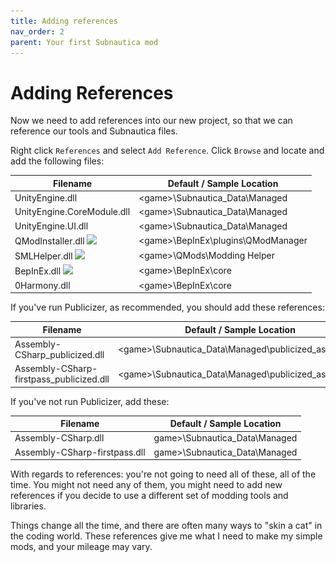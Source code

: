 ```yaml
---
title: Adding references
nav_order: 2
parent: Your first Subnautica mod
---
```




# Adding References

Now we need to add references into our new project, so that we can reference our tools and Subnautica files.

Right click `References` and select `Add Reference`. Click `Browse` and locate and add the following files:

| Filename                                               | Default / Sample Location              |
| ------------------------------------------------------ | -------------------------------------- |
| UnityEngine.dll                                        | \<game>\\Subnautica_Data\\Managed      |
| UnityEngine.CoreModule.dll                             | \<game>\\Subnautica_Data\\Managed      |
| UnityEngine.UI.dll                                     | \<game>\\Subnautica_Data\\Managed      |
| QModInstaller.dll ![](..\..\Subnautica\images\qmm.png) | \<game>\\BepInEx\\plugins\\QModManager |
| SMLHelper.dll  ![](..\..\Subnautica\images\qmm.png)    | \<game>\\QMods\Modding Helper          |
| BepInEx.dll  ![](..\..\Subnautica\images\bepinex.png)  | \<game>\\BepInEx\core                  |
| 0Harmony.dll                                           | \<game>\\BepInEx\\core                 |

If you've run Publicizer, as recommended, you should add these references:

| Filename                                 | Default / Sample Location                                |
| ---------------------------------------- | -------------------------------------------------------- |
| Assembly-CSharp_publicized.dll           | \<game>\\Subnautica_Data\\Managed\\publicized_assemblies |
| Assembly-CSharp-firstpass_publicized.dll | \<game>\\Subnautica_Data\\Managed\\publicized_assemblies |

If you've not run Publicizer, add these:

| Filename                      | Default / Sample Location       |
| ----------------------------- | ------------------------------- |
| Assembly-CSharp.dll           | game>\\Subnautica_Data\\Managed |
| Assembly-CSharp-firstpass.dll | game>\\Subnautica_Data\\Managed |

With regards to references: you're not going to need all of these, all of the time. You might not need any of them, you might need to add new references if you decide to use a different set of modding tools and libraries.

Things change all the time, and there are often many ways to "skin a cat" in the coding world. These references give me what I need to make my simple mods, and your mileage may vary.
